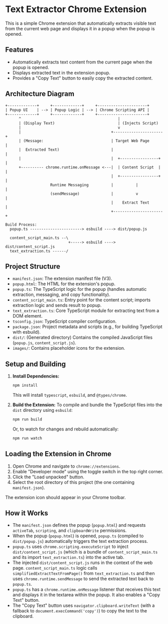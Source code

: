 # Text Extractor Chrome Extension

This is a simple Chrome extension that automatically extracts visible text from the current web page and displays it in a popup when the popup is opened.

## Features

-   Automatically extracts text content from the current page when the popup is opened.
-   Displays extracted text in the extension popup.
-   Provides a "Copy Text" button to easily copy the extracted content.

## Architecture Diagram

```
+-------------+     +-------------+     +----------------------+
| Popup UI    | --> | Popup Logic | --> | Chrome Scripting API |
+-------------+     +-------------+     +----------------------+
      ^                                           |
      | (Display Text)                            | (Injects Script)
      |                                           v
      |                                        +----------------------+
      | (Message:                              | Target Web Page      |
      |  Extracted Text)                       |                      |
      |                                        |  +-----------------+ |
      +---------- chrome.runtime.onMessage <---|  | Content Script  | |
                                               |  +-----------------+ |
                    Runtime Messaging          |          |           |
                    (sendMessage)              |          v           |
                                               |    Extract Text      |
                                               +----------------------+

Build Process:
  popup.ts -----------------------> esbuild ----> dist/popup.js

  content_script_main.ts --\
                            +-----> esbuild ----> dist/content_script.js
  text_extraction.ts ------/
```

## Project Structure

-   `manifest.json`: The extension manifest file (V3).
-   `popup.html`: The HTML for the extension's popup.
-   `popup.ts`: The TypeScript logic for the popup (handles automatic extraction, messaging, and copy functionality).
-   `content_script_main.ts`: Entry point for the content script; imports extraction logic and sends result to popup.
-   `text_extraction.ts`: Core TypeScript module for extracting text from a DOM element.
-   `tsconfig.json`: TypeScript compiler configuration.
-   `package.json`: Project metadata and scripts (e.g., for building TypeScript with esbuild).
-   `dist/`: (Generated directory) Contains the compiled JavaScript files (`popup.js`, `content_script.js`).
-   `images/`: Contains placeholder icons for the extension.

## Setup and Building

1.  **Install Dependencies:**

    ```bash
    npm install
    ```

    This will install `typescript`, `esbuild`, and `@types/chrome`.

2.  **Build the Extension:**
    To compile and bundle the TypeScript files into the `dist` directory using `esbuild`:
    ```bash
    npm run build
    ```
    Or, to watch for changes and rebuild automatically:
    ```bash
    npm run watch
    ```

## Loading the Extension in Chrome

1.  Open Chrome and navigate to `chrome://extensions`.
2.  Enable "Developer mode" using the toggle switch in the top right corner.
3.  Click the "Load unpacked" button.
4.  Select the root directory of this project (the one containing `manifest.json`).

The extension icon should appear in your Chrome toolbar.

## How it Works

-   The `manifest.json` defines the popup (`popup.html`) and requests `activeTab`, `scripting`, and `clipboardWrite` permissions.
-   When the popup (`popup.html`) is opened, `popup.ts` (compiled to `dist/popup.js`) automatically triggers the text extraction process.
-   `popup.ts` uses `chrome.scripting.executeScript` to inject `dist/content_script.js` (which is a bundle of `content_script_main.ts` and its import `text_extraction.ts`) into the active tab.
-   The injected `dist/content_script.js` runs in the context of the web page. `content_script_main.ts` logic calls `simplifiedExtractTextFromPage()` from `text_extraction.ts` and then uses `chrome.runtime.sendMessage` to send the extracted text back to `popup.ts`.
-   `popup.ts` has a `chrome.runtime.onMessage` listener that receives this text and displays it in the textarea within the popup. It also enables a "Copy Text" button.
-   The "Copy Text" button uses `navigator.clipboard.writeText` (with a fallback to `document.execCommand('copy')`) to copy the text to the clipboard.
